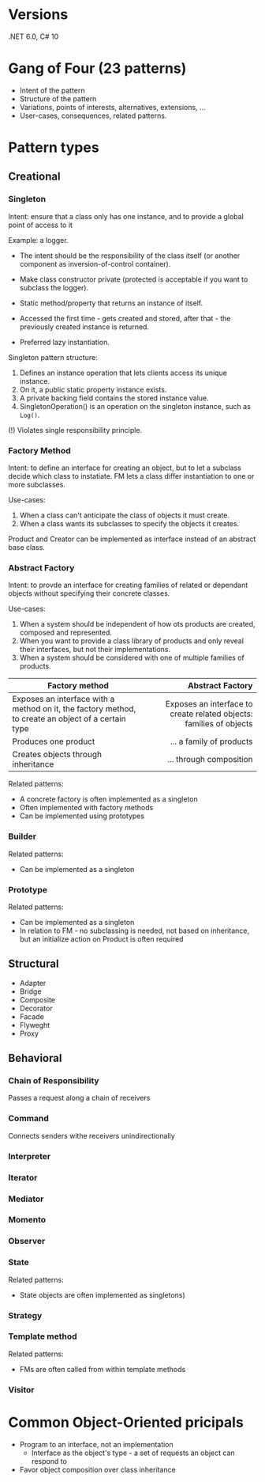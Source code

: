 # Versions
.NET 6.0, C# 10

# Gang of Four (23 patterns)

- Intent of the pattern
- Structure of the pattern
- Variations, points of interests, alternatives, extensions, ...
- User-cases, consequences, related patterns.


# Pattern types
## Creational

### Singleton 
Intent: ensure that a class only has one instance, and to provide a global point of access to it

Example: a logger.

- The intent should be the responsibility of the class itself (or another component as inversion-of-control container).

- Make class constructor private (protected is acceptable if you want to subclass the logger).

- Static method/property that returns an instance of itself.

- Accessed the first time - gets created and stored, after that - the previously created instance is returned.

- Preferred lazy instantiation.

Singleton pattern structure:
1. Defines an instance operation that lets clients access its unique instance.
1. On it, a public static property instance exists.
1. A private backing field contains the stored instance value.
1. SingletonOperation() is an operation on the singleton instance, such as `Log()`.

(!) Violates single responsibility principle.

### Factory Method
Intent: to define an interface for creating an object, but to let a subclass decide which class to instatiate.
FM lets a class differ instantiation to one or more subclasses.

Use-cases: 
1. When a class can't anticipate the class of objects it must create.
1. When a class wants its subclasses to specify the objects it creates.

Product and Creator can be implemented as interface instead of an abstract base class.

### Abstract Factory
Intent: to provde an interface for creating families of related or dependant objects without specifying their concrete classes.

Use-cases:
1. When a system should be independent of how ots products are created, composed and represented.
1. When you want to provide a class library of products and only reveal their interfaces, but not their implementations.
1. When a system should be considered with one of multiple families of products.

| Factory method | Abstract Factory |
|---|---:|
|Exposes an interface with a method on it, the factory method, to create an object of a certain type| Exposes an interface to create related objects: families of objects|
|Produces one product| ... a family of products|
|Creates objects through inheritance | ... through composition|

Related patterns:
* A concrete factory is often implemented as a singleton
* Often implemented with factory methods
* Can be implemented using prototypes


### Builder
Related patterns:
* Can be implemented as a singleton


### Prototype
Related patterns:
* Can be implemented as a singleton
* In relation to FM - no subclassing is needed, not based on inheritance, but an initialize action on Product is often required
  

## Structural
  - Adapter
  - Bridge
  - Composite
  - Decorator
  - Facade
  - Flyweght
  - Proxy

## Behavioral

### Chain of Responsibility

Passes a request along a chain of receivers

### Command
Connects senders withe receivers unindirectionally

### Interpreter
### Iterator
### Mediator
### Momento
### Observer
### State
Related patterns:
* State objects are often implemented as singletons)


### Strategy
### Template method
Related patterns:
* FMs are often called from within template methods


### Visitor


# Common Object-Oriented pricipals
- Program to an interface, not an implementation
  - Interface as the object's type - a set of requests an object can respond to
- Favor object composition over class inheritance